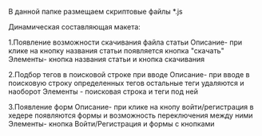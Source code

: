 В данной папке размещаем скриптовые файлы *.js

Динамическая составляющая макета:

1.Появление возможности скачивания файла статьи 
Описание- при клике на кнопку названия статьи появляется кнопка "скачать" 
Элементы- кнопка названия статьи и кнопка скачивания

2.Подбор тегов в поисковой строке при вводе
Описание- при вводе в поисковую строку определенных тегов остальные теги удаляются и наоборот
Элементы - поисковая строка и теги под ней

3.Появление форм 
Описание- при клике на кнопу войти/регистрация в хедере появляются формы и возможность переключения между ними
Элементы- кнопка Войти/Регистрация и формы с кнопками

